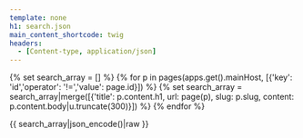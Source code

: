 ```yaml
---
template: none
h1: search.json
main_content_shortcode: twig
headers:
  - [Content-type, application/json]
---
```


{% set search_array = [] %}
{% for p in pages(apps.get().mainHost, [{'key': 'id','operator': '!=','value': page.id}]) %}
{% set search_array = search_array|merge([{'title': p.content.h1, url: page(p), slug: p.slug, content: p.content.body|u.truncate(300)}]) %}
{% endfor %}

{{ search_array|json_encode()|raw }}
